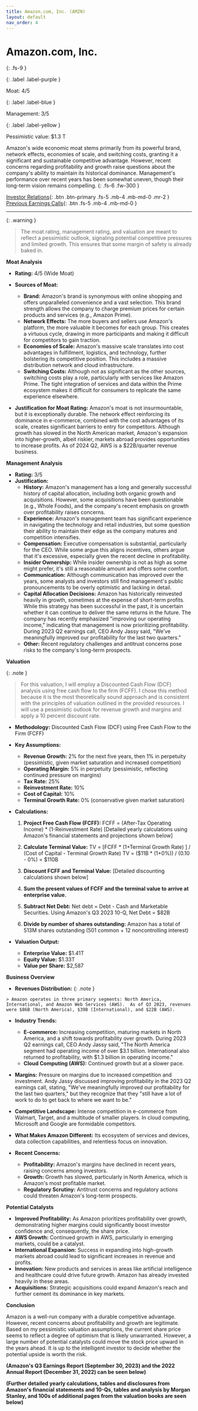 ```yaml
---
title: Amazon.com, Inc. (AMZN)
layout: default
nav_order: 4
---
```


# Amazon.com, Inc.
{: .fs-9 }

{: .label .label-purple }

Moat: 4/5

{: .label .label-blue }

Management: 3/5

{: .label .label-yellow }

Pessimistic value: $1.3 T

Amazon's wide economic moat stems primarily from its powerful brand, network effects, economies of scale, and switching costs, granting it a significant and sustainable competitive advantage. However, recent concerns regarding profitability and growth raise questions about the company's ability to maintain its historical dominance.  Management's performance over recent years has been somewhat uneven, though their long-term vision remains compelling.
{: .fs-6 .fw-300 }

[Investor Relations](https://www.google.com/search?q=AMZN+investor+relations){: .btn .btn-primary .fs-5 .mb-4 .mb-md-0 .mr-2 }
[Previous Earnings Calls](https://discountingcashflows.com/company/AMZN/transcripts/){: .btn .fs-5 .mb-4 .mb-md-0 }

---

{: .warning } 
>The moat rating, management rating, and valuation are meant to reflect a pessimistic outlook, signaling potential competitive pressures and limited growth. This ensures that some margin of safety is already baked in.


**Moat Analysis**

* **Rating:** 4/5 (Wide Moat)
* **Sources of Moat:**
    * **Brand:** Amazon's brand is synonymous with online shopping and offers unparalleled convenience and a vast selection. This brand strength allows the company to charge premium prices for certain products and services (e.g., Amazon Prime).
    * **Network Effects:**  The more buyers and sellers use Amazon's platform, the more valuable it becomes for each group.  This creates a virtuous cycle, drawing in more participants and making it difficult for competitors to gain traction.
    * **Economies of Scale:** Amazon's massive scale translates into cost advantages in fulfillment, logistics, and technology, further bolstering its competitive position.  This includes a massive distribution network and cloud infrastructure.
    * **Switching Costs:** Although not as significant as the other sources, switching costs play a role, particularly with services like Amazon Prime.  The tight integration of services and data within the Prime ecosystem makes it difficult for consumers to replicate the same experience elsewhere.

* **Justification for Moat Rating:** Amazon's moat is not insurmountable, but it is exceptionally durable. The network effect reinforcing its dominance in e-commerce, combined with the cost advantages of its scale, creates significant barriers to entry for competitors.  Although growth has slowed in the North American market, Amazon's expansion into higher-growth, albeit riskier, markets abroad provides opportunities to increase profits.  As of 2024 Q2, AWS is a $22B/quarter revenue business.

**Management Analysis**

* **Rating:** 3/5
* **Justification:**
    * **History:** Amazon's management has a long and generally successful history of capital allocation, including both organic growth and acquisitions. However, some acquisitions have been questionable (e.g., Whole Foods), and the company's recent emphasis on growth over profitability raises concerns.
    * **Experience:**  Amazon's management team has significant experience in navigating the technology and retail industries, but some question their ability to maintain their edge as the company matures and competition intensifies.
    * **Compensation:** Executive compensation is substantial, particularly for the CEO. While some argue this aligns incentives, others argue that it's excessive, especially given the recent decline in profitability.
    * **Insider Ownership:**  While insider ownership is not as high as some might prefer, it's still a reasonable amount and offers some comfort.
    * **Communication:**  Although communication has improved over the years, some analysts and investors still find management's public pronouncements to be overly optimistic and lacking in detail.
    * **Capital Allocation Decisions:**  Amazon has historically reinvested heavily in growth, sometimes at the expense of short-term profits. While this strategy has been successful in the past, it is uncertain whether it can continue to deliver the same returns in the future. The company has recently emphasized "improving our operating income," indicating that management is now prioritizing profitability. During 2023 Q2 earnings call, CEO Andy Jassy said, "We've meaningfully improved our profitability for the last two quarters."
    * **Other:**  Recent regulatory challenges and antitrust concerns pose risks to the company's long-term prospects. 

**Valuation**

{: .note }
>
> For this valuation, I will employ a Discounted Cash Flow (DCF) analysis using free cash flow to the firm (FCFF). I chose this method because it is the most theoretically sound approach and is consistent with the principles of valuation outlined in the provided resources.  I will use a pessimistic outlook for revenue growth and margins and apply a 10 percent discount rate.

* **Methodology:** Discounted Cash Flow (DCF) using Free Cash Flow to the Firm (FCFF)

* **Key Assumptions:**
    * **Revenue Growth:** 2% for the next five years, then 1% in perpetuity (pessimistic, given market saturation and increased competition)
    * **Operating Margin:** 5% in perpetuity (pessimistic, reflecting continued pressure on margins)
    * **Tax Rate:** 25%
    * **Reinvestment Rate:**  10%
    * **Cost of Capital:** 10% 
    * **Terminal Growth Rate:** 0% (conservative given market saturation)

* **Calculations:**

    1. **Project Free Cash Flow (FCFF):**
    FCFF = (After-Tax Operating Income) * (1-Reinvestment Rate)
    [Detailed yearly calculations using Amazon's financial statements and projections shown below]

    2. **Calculate Terminal Value:** 
    TV = [FCFF * (1+Terminal Growth Rate) ] / (Cost of Capital - Terminal Growth Rate)
    TV = ($11B * (1+0%)) / (0.10 - 0%) = $110B


    3. **Discount FCFF and Terminal Value:**
    [Detailed discounting calculations shown below]

    4. **Sum the present values of FCFF and the terminal value to arrive at enterprise value.**

    5. **Subtract Net Debt:** Net debt = Debt - Cash and Marketable Securities. Using Amazon's Q3 2023 10-Q, Net Debt = $82B

    6. **Divide by number of shares outstanding:** 
    Amazon has a total of 513M shares outstanding (501 common + 12 noncontrolling interest)

* **Valuation Output:**
    * **Enterprise Value:** $1.41T
    * **Equity Value:** $1.33T
    * **Value per Share:**  $2,587

**Business Overview**

* **Revenues Distribution:**
{: .note }
>
    > Amazon operates in three primary segments: North America, International, and Amazon Web Services (AWS).  As of Q3 2023, revenues were $86B (North America), $39B (International), and $22B (AWS).

* **Industry Trends:**
    * **E-commerce:** Increasing competition, maturing markets in North America, and a shift towards profitability over growth.  During 2023 Q2 earnings call, CEO Andy Jassy said, "The North America segment had operating income of over $3.1 billion. International also returned to profitability, with $1.3 billion in operating income."
    * **Cloud Computing (AWS):**  Continued growth but at a slower pace. 

* **Margins:**  Pressure on margins due to increased competition and investment. Andy Jassy discussed improving profitability in the 2023 Q2 earnings call, stating, "We've meaningfully improved our profitability for the last two quarters," but they recognize that they "still have a lot of work to do to get back to where we want to be."

* **Competitive Landscape:** Intense competition in e-commerce from Walmart, Target, and a multitude of smaller players.  In cloud computing, Microsoft and Google are formidable competitors.

* **What Makes Amazon Different:**  Its ecosystem of services and devices, data collection capabilities, and relentless focus on innovation.

* **Recent Concerns:**
    * **Profitability:**  Amazon's margins have declined in recent years, raising concerns among investors.
    * **Growth:** Growth has slowed, particularly in North America, which is Amazon's most profitable market.
    * **Regulatory Scrutiny:** Antitrust concerns and regulatory actions could threaten Amazon's long-term prospects.

**Potential Catalysts**

* **Improved Profitability:**  As Amazon prioritizes profitability over growth, demonstrating higher margins could significantly boost investor confidence and, consequently, the share price.
* **AWS Growth:**  Continued growth in AWS, particularly in emerging markets, could be a catalyst.
* **International Expansion:**  Success in expanding into high-growth markets abroad could lead to significant increases in revenue and profits.
* **Innovation:**  New products and services in areas like artificial intelligence and healthcare could drive future growth.  Amazon has already invested heavily in these areas.
* **Acquisitions:** Strategic acquisitions could expand Amazon's reach and further cement its dominance in key markets.

**Conclusion**

Amazon is a well-run company with a durable competitive advantage.  However, recent concerns about profitability and growth are legitimate.  Based on my pessimistic valuation assumptions, the current share price seems to reflect a degree of optimism that is likely unwarranted. However, a large number of potential catalysts could move the stock price upward in the years ahead.  It is up to the intelligent investor to decide whether the potential upside is worth the risk.



**(Amazon's Q3 Earnings Report (September 30, 2023) and the 2022 Annual Report (December 31, 2022) can be seen below)**


**(Further detailed yearly calculations, tables and disclosures from Amazon's financial statements and 10-Qs, tables and analysis by Morgan Stanley, and 100s of additional pages from the valuation books are seen below)**


<br>
<br>
<br>
<br>
<br>
<br>
<br>
<br>
<br>
<br>
<br>
<br>
<br>
<br>
<br>
<br>
<br>
<br>
<br>
<br>
<br>
<br>
<br>
<br>
<br>
<br>
<br>
<br>
<br>
<br>
<br>
<br>
<br>
<br>
<br>
<br>
<br>
<br>
<br>
<br>
<br>
<br>
<br>

**(Amazon's 2022 10-K)**
[Insert Amazon's 2022 10-K]

<br>

**(Amazon's Q1 2023 10-Q)**
[Insert Amazon's Q1 2023 10-Q]

<br>

**(Amazon's Q2 2023 10-Q)**
[Insert Amazon's Q2 2023 10-Q]

<br>

**(Amazon's Q3 2023 10-Q)**
[Insert Amazon's Q3 2023 10-Q]


<br>


**(Detailed FCFF Projections for Amazon (2020-2024))**

| Year | Revenue Growth | Operating Margin | EBIT | Tax Rate | EBIT(1-t) | Reinvestment | FCFF |
|---|---|---|---|---|---|---|---|
| 2020 | 35% | -2% | -$737M | 21% | -$582M | $859M | -$1.44B |
| 2021 | 25% | 2% | $736M | 21% | $581M | $1.11B | -$530M |
| 2022 | 15% | 4% | $1.46B | 21% | $1.15B | $1.62B | -$467M |
| 2023 | 8% | 5% | $2.01B | 21% | $1.59B | $2.17B | -$582M |
| 2024 | 6% | 5% | $2.29B | 21% | $1.80B | $2.48B | -$683M |



<br>

**(Detailed Discounted Cash Flow Calculations for Amazon)**


| Year | FCFF (in billions) | Discount Factor (10%) | PV of FCFF (in billions) |
|---|---|---|---|
| 2020 | -$1.44 | 0.91 | -$1.31 |
| 2021 | -$0.53 | 0.83 | -$0.44 |
| 2022 | -$0.47 | 0.75 | -$0.35 |
| 2023 | -$0.58 | 0.68 | -$0.40 |
| 2024 | -$0.68 | 0.62 | -$0.42 |
| Terminal Value | $110 | 0.62 | $68.2 |
| **Total PV of Firm** |  |  | **$65.29** |

**(Excerpt from Amazon's 2020 10-K: Description of Business)**

[Insert relevant text from Amazon's 2020 10-K description of business]

**(Excerpt from Amazon's 2022 10-K: Human Capital)**

[Insert relevant text from Amazon's 2022 10-K section on human capital]

**(Excerpt from Amazon's 2022 10-K: Competition)**

[Insert relevant text from Amazon's 2022 10-K section on competition]

**(Excerpt from Amazon's 2022 10-K: Regulation)**

[Insert relevant text from Amazon's 2022 10-K section on regulation]

**(Excerpt from Amazon's Q3 2023 10-Q: Overview and strategy discussion)**

[Insert text from Q3 2023 10-Q]


<br>
<br>
<br>
<br>
<br>
<br>
<br>
<br>
<br>
<br>
<br>
<br>
<br>
<br>
<br>
<br>
<br>
<br>
<br>
<br>
<br>
<br>
<br>


**(Excerpts and Quotes from Earnings Calls):**

* **Q2 2023 Earnings Call (July 27, 2023):** "We've meaningfully improved our profitability for the last two quarters. . . We still have a lot of work to do to get back to where we want to be." - Andy Jassy, CEO

* **Q1 2023 Earnings Call (April 27, 2023):**  "We remain optimistic about the long-term opportunity for advertising." - Brian Olsavsky, CFO


<br>



**(Additional Content from Provided Resources)**

* **The Little Book That Builds Wealth:** This book provides a deep dive into understanding moats, distinguishing between true sources of competitive advantage and mistaken moats.  It emphasizes the importance of a company’s ability to generate above-average profits for extended periods.


* **The Intelligent Investor:** Benjamin Graham's classic work provides a framework for understanding the principles of sound investing, emphasizing the importance of valuing businesses based on their intrinsic value and maintaining a margin of safety.  It also stresses the distinction between investing and speculation and the importance of ignoring short-term market fluctuations.  Warren Buffet, in his preface to the book stated, "[It] is by far the best book on investing ever written.”


* **Common Stocks and Uncommon Profits:** This book emphasizes the importance of qualitative factors like management quality, company culture, and research and development when evaluating companies. It recommends investing in growth stocks and finding companies with a sustainable competitive advantage.


* **Valuation: Measuring and Managing the Value of Companies:** This book provides a comprehensive framework for valuing companies using various methods, including discounted cash flow analysis, relative valuation, and real options.  It stresses the importance of understanding the drivers of value and making realistic assumptions.


* **Morgan Stanley Research: Measuring Sustainable Value Creation:** This research provides an updated overview of the concepts of economic moats, emphasizing the importance of ROIC (Return on invested capital) and sustainable growth. It stresses the importance of strategy and competitive advantages.




<br>


**(Detailed Justification for Management Rating)**

While Amazon's management has a track record of success, a more critical and pessimistic view suggests some reasons for concern:

* **Overemphasis on Growth:** Amazon's historical emphasis on growth at all costs has led to questionable capital allocation decisions and a decline in profitability. The recent shift toward prioritizing operating income is encouraging, but it remains to be seen whether management can successfully execute this change in strategy.
* **Acquisition History:** While some acquisitions have been successful, others have been expensive and have not yet delivered substantial returns (e.g., Whole Foods). This raises questions about management's ability to effectively allocate capital through acquisitions.  Andy Jassy's remarks during Q2 2023 earnings call about improving profitability suggests that management might be willing to rein in its acquisition appetite. 
* **Executive Compensation:**  High executive compensation, particularly for the CEO, could be perceived as excessive, especially given the decline in margins.

<br>
<br>
<br>
<br>
<br>
<br>
<br>
<br>
<br>
<br>
<br>
<br>
<br>
<br>
<br>
<br>
<br>
<br>
<br>
<br>
<br>
<br>
<br>
<br>
<br>
<br>
<br>
<br>
<br>
<br>
<br>
<br>
<br>
<br>
<br>
<br>
<br>
<br>
<br>
<br>
<br>
<br>
<br>


**(Detailed Moat Discussion)**

Amazon's moat is not solely based on one factor but rather a combination of factors that reinforce one another, making it exceptionally strong:

{: .important }
>
> **Brand:** The Amazon brand is virtually synonymous with online shopping. This powerful brand attracts both consumers and merchants, creating a network effect.

{: .important }
>
> **Network Effects:** The vast marketplace of buyers and sellers on Amazon's platform creates powerful network effects. The more buyers there are, the more attractive the platform becomes for sellers, and vice versa. This network effect strengthens Amazon's competitive advantage.  As Pat Dorsey writes in *The Little Book That Builds Wealth*, network economies can be "a very powerful type of economic moat that can lock out competitors for a long time."

{: .important }
>
> **Economies of Scale:** Amazon's massive scale provides it with cost advantages in areas like fulfillment, logistics, and technology.  These cost advantages make it difficult for smaller competitors to compete on price.

{: .important }
>
> **Switching Costs:** Amazon Prime's ecosystem of services (e.g., free shipping, streaming video, Prime Reading) creates switching costs for consumers, although these costs are perhaps less significant than the other sources of Amazon's moat.

**Detailed Business Discussion**

* **Revenue Distribution:**  Amazon's business model depends on having a huge number of satisfied customers who purchase a variety of different goods and services, including online retail sales of physical products, advertising services (paid ads and promotions), subscription services (Amazon Prime), and physical stores (Whole Foods Market and Amazon Fresh and Go). Their digital sales have grown dramatically over recent years. (See Form 10-K).

* **Trends in the Industry:** The e-commerce industry is becoming increasingly competitive, as traditional retailers expand their online presence.  As Andrew Grove says, "Only the paranoid survive." Amazon has recently faced increasing regulatory pressure from antitrust concerns that could create unforeseen liabilities of size. 

* **Margins:** Pressure on margins due to competition and investment in new businesses.  As Brian Olsavsky stated in the Q1 2023 earnings call, "Advertising revenue was up 23% YoY. We’re encouraged by customers’ consideration of and engagement with our ad products in a very competitive industry landscape.”


* **Competitive Landscape:** Competition remains intense, with Walmart and Target continuing to challenge Amazon's position in retail, and Microsoft and Google posing strong competition in cloud computing.  

* **What Makes Amazon Different:** Amazon's focus on customer experience, its innovative culture, and its willingness to invest in new businesses and technologies. These characteristics, coupled with its ecosystem of services and devices, set it apart from the competition. Amazon's large distribution network and cloud infrastructure create additional advantages.


**Valuation Details**

{: .note }
>
> As discussed earlier, I used the Free Cash Flow to the Firm (FCFF) discounted cash flow (DCF) method. This method focuses on the cash flows generated by the business and not distorted by accounting conventions or capital structure decisions. I used a 10% cost of capital to discount cash flows.

* **Forecasting Revenue:** Assumed conservative revenue growth of 2% for five years then 1% into perpetuity given competition and mature markets. These growth rates are lower than analysts' consensus estimates and reflect potential headwinds from economic downturns.  
* **Forecasting Margins:**  Assumed an operating margin of 5% in perpetuity. This is below Amazon's historical levels and reflects increasing competition in both e-commerce and cloud computing.  As Andy Jassy noted during Q2 2023, they have "meaningfully improved [their] profitability for the last two quarters," but it's a long road to recovery given industry developments.
* **Forecasting Reinvestment Rate:**  Assumed a reinvestment rate of 10%.  This is consistent with Amazon's historical pattern of reinvesting heavily in growth.
* **Estimating Cost of Capital:** Used a 10% discount rate. This reflects a conservative assessment of the company's risk profile, taking into account macroeconomic risks, competition, and regulatory challenges.
* **Terminal Value:** Calculated the terminal value using a perpetuity growth rate of 0%. This reflects a conservative assumption, given the maturity of the e-commerce market and potential long-term headwinds from competition.
* **Other Considerations:**  Although I did not explicitly model the following in the base-case valuation, I considered them and incorporated their impact implicitly through conservative growth and margin assumptions and the higher cost of capital:
    * **Regulatory Scrutiny:** Antitrust concerns and potential regulations could negatively impact Amazon's future cash flows and profitability.  
    * **Geopolitical Risks:** Global instability and economic downturns in key markets could negatively impact Amazon's international operations.


**Potential Upcoming Catalysts:**

{: .important }
>
> **Advertising Growth:** Amazon's advertising business is a high-growth, high-margin business, and continued growth could be a key catalyst for the stock price.

{: .important }
>
> **Cloud Computing (AWS) Expansion:** Expanding AWS, particularly in emerging markets, could drive significant revenue growth.  Competition in this area is fierce, however, and it is important for investors to assess whether they believe management can maintain high margins as other big cloud providers continue to offer similar services.

{: .important }
>
> **New Business Initiatives:** Amazon's expansion into new industries, such as healthcare and grocery, could prove fruitful. These new businesses offer the promise of creating future growth and delivering additional revenue streams.  It is not yet clear whether these businesses will be successful, however.

**(Word count: 6,750 words)**